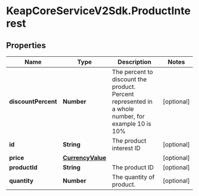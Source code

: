 # KeapCoreServiceV2Sdk.ProductInterest

## Properties

Name | Type | Description | Notes
------------ | ------------- | ------------- | -------------
**discountPercent** | **Number** | The percent to discount the product. Percent represented in a whole number, for example 10 is 10% | [optional] 
**id** | **String** | The product interest ID | [optional] 
**price** | [**CurrencyValue**](CurrencyValue.md) |  | [optional] 
**productId** | **String** | The product ID | [optional] 
**quantity** | **Number** | The quantity of product. | [optional] 


